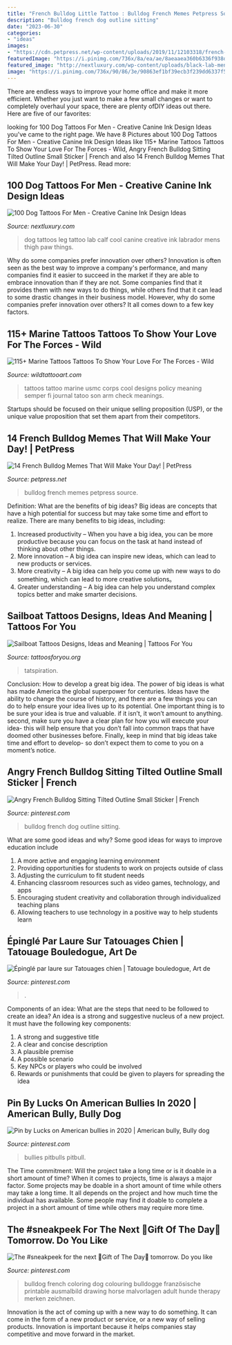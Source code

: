 ```yaml
---
title: "French Bulldog Little Tattoo : Bulldog French Memes Petpress Source"
description: "Bulldog french dog outline sitting"
date: "2023-06-30"
categories:
- "ideas"
images:
- "https://cdn.petpress.net/wp-content/uploads/2019/11/12103318/french-bulldog-6-9.jpg"
featuredImage: "https://i.pinimg.com/736x/8a/ea/ae/8aeaaea360b6336f938defc3daebd702.jpg"
featured_image: "http://nextluxury.com/wp-content/uploads/black-lab-mens-dog-tattoo-on-leg-calf-.jpg"
image: "https://i.pinimg.com/736x/90/86/3e/90863ef1bf39ecb3f239dd6337f5c54f.jpg"
---
```



There are endless ways to improve your home office and make it more efficient. Whether you just want to make a few small changes or want to completely overhaul your space, there are plenty ofDIY ideas out there. Here are five of our favorites: 

	

		
looking for 100 Dog Tattoos For Men - Creative Canine Ink Design Ideas you've came to the right page. We have 8 Pictures about 100 Dog Tattoos For Men - Creative Canine Ink Design Ideas like 115+ Marine Tattoos Tattoos To Show Your Love For The Forces - Wild, Angry French Bulldog Sitting Tilted Outline Small Sticker | French and also 14 French Bulldog Memes That Will Make Your Day! | PetPress. Read more:
		
    
## 100 Dog Tattoos For Men - Creative Canine Ink Design Ideas

<img loading=lazy src="http://nextluxury.com/wp-content/uploads/black-lab-mens-dog-tattoo-on-leg-calf-.jpg" onerror="this.onerror=null;this.src='https://tse1.mm.bing.net/th?id=OIP.FR1Ucce6O6Yxo89mNe_G0QHaHa&amp;pid=15.1';" alt="100 Dog Tattoos For Men - Creative Canine Ink Design Ideas">

_Source: nextluxury.com_

>dog tattoos leg tattoo lab calf cool canine creative ink labrador mens thigh paw things. 

	

Why do some companies prefer innovation over others?
Innovation is often seen as the best way to improve a company's performance, and many companies find it easier to succeed in the market if they are able to embrace innovation than if they are not. Some companies find that it provides them with new ways to do things, while others find that it can lead to some drastic changes in their business model. However, why do some companies prefer innovation over others? It all comes down to a few key factors.

    
## 115+ Marine Tattoos Tattoos To Show Your Love For The Forces - Wild

<img loading=lazy src="https://www.wildtattooart.com/wp-content/uploads/2020/04/marine-tattoos-27.jpg" onerror="this.onerror=null;this.src='https://tse3.mm.bing.net/th?id=OIP.MsiOs0n9pDPqrf2W5Ykk4gHaHa&amp;pid=15.1';" alt="115+ Marine Tattoos Tattoos To Show Your Love For The Forces - Wild">

_Source: wildtattooart.com_

>tattoos tattoo marine usmc corps cool designs policy meaning semper fi journal tatoo son arm check meanings. 

	

Startups should be focused on their unique selling proposition (USP), or the unique value proposition that set them apart from their competitors.

    
## 14 French Bulldog Memes That Will Make Your Day! | PetPress

<img loading=lazy src="https://cdn.petpress.net/wp-content/uploads/2019/11/12103318/french-bulldog-6-9.jpg" onerror="this.onerror=null;this.src='https://tse1.mm.bing.net/th?id=OIP.g7V_u8-JmwAW-7PONbOBwwHaGb&amp;pid=15.1';" alt="14 French Bulldog Memes That Will Make Your Day! | PetPress">

_Source: petpress.net_

>bulldog french memes petpress source. 

	

Definition: What are the benefits of big ideas?
Big ideas are concepts that have a high potential for success but may take some time and effort to realize. There are many benefits to big ideas, including: 
1. Increased productivity – When you have a big idea, you can be more productive because you can focus on the task at hand instead of thinking about other things. 
2. More innovation – A big idea can inspire new ideas, which can lead to new products or services. 
3. More creativity – A big idea can help you come up with new ways to do something, which can lead to more creative solutions。 
4. Greater understanding – A big idea can help you understand complex topics better and make smarter decisions.

    
## Sailboat Tattoos Designs, Ideas And Meaning | Tattoos For You

<img loading=lazy src="https://www.tattoosforyou.org/wp-content/uploads/2016/03/Traditional-Sailboat-Tattoo.jpg" onerror="this.onerror=null;this.src='https://tse1.mm.bing.net/th?id=OIP.fCKCDWF0Ll5qYwWgsDsVqAHaHZ&amp;pid=15.1';" alt="Sailboat Tattoos Designs, Ideas and Meaning | Tattoos For You">

_Source: tattoosforyou.org_

>tatspiration. 

	

Conclusion: How to develop a great big idea.
The power of big ideas is what has made America the global superpower for centuries. Ideas have the ability to change the course of history, and there are a few things you can do to help ensure your idea lives up to its potential.
One important thing is to be sure your idea is true and valuable. if it isn’t, it won’t amount to anything. second, make sure you have a clear plan for how you will execute your idea- this will help ensure that you don’t fall into common traps that have doomed other businesses before. Finally, keep in mind that big ideas take time and effort to develop- so don’t expect them to come to you on a moment’s notice.

    
## Angry French Bulldog Sitting Tilted Outline Small Sticker | French

<img loading=lazy src="https://i.pinimg.com/736x/90/86/3e/90863ef1bf39ecb3f239dd6337f5c54f.jpg" onerror="this.onerror=null;this.src='https://tse1.mm.bing.net/th?id=OIP.F4E_Xnz4vbSIbCbuaVzMmAHaHa&amp;pid=15.1';" alt="Angry French Bulldog Sitting Tilted Outline Small Sticker | French">

_Source: pinterest.com_

>bulldog french dog outline sitting. 

	

What are some good ideas and why?
Some good ideas for ways to improve education include 
1. A more active and engaging learning environment 
2. Providing opportunities for students to work on projects outside of class 
3. Adjusting the curriculum to fit student needs 
4. Enhancing classroom resources such as video games, technology, and apps 
5. Encouraging student creativity and collaboration through individualized teaching plans 
6. Allowing teachers to use technology in a positive way to help students learn 

    
## Épinglé Par Laure Sur Tatouages Chien | Tatouage Bouledogue, Art De

<img loading=lazy src="https://i.pinimg.com/736x/4d/5b/02/4d5b02f02d728f564069d18ae8248c8c.jpg" onerror="this.onerror=null;this.src='https://tse2.mm.bing.net/th?id=OIP.GIcCJM5WIZdG121FeThXyQHaHn&amp;pid=15.1';" alt="Épinglé par laure sur Tatouages chien | Tatouage bouledogue, Art de">

_Source: pinterest.com_

>. 

	

Components of an idea: What are the steps that need to be followed to create an idea?
An idea is a strong and suggestive nucleus of a new project. It must have the following key components:
1. A strong and suggestive title 
2. A clear and concise description 
3. A plausible premise 
4. A possible scenario 
5. Key NPCs or players who could be involved 
6. Rewards or punishments that could be given to players for spreading the idea 

    
## Pin By Lucks On American Bullies In 2020 | American Bully, Bully Dog

<img loading=lazy src="https://i.pinimg.com/736x/8a/ea/ae/8aeaaea360b6336f938defc3daebd702.jpg" onerror="this.onerror=null;this.src='https://tse2.mm.bing.net/th?id=OIP.lv2Zd4iJ1opl7XOeTpvjkgHaIN&amp;pid=15.1';" alt="Pin by Lucks on American bullies in 2020 | American bully, Bully dog">

_Source: pinterest.com_

>bullies pitbulls pitbull. 

	

The Time commitment: Will the project take a long time or is it doable in a short amount of time?
When it comes to projects, time is always a major factor. Some projects may be doable in a short amount of time while others may take a long time. It all depends on the project and how much time the individual has available. Some people may find it doable to complete a project in a short amount of time while others may require more time.

    
## The #sneakpeek For The Next 🎁Gift Of The Day🎁 Tomorrow. Do You Like

<img loading=lazy src="https://i.pinimg.com/736x/f2/65/e4/f265e487e892ef9c54f8317bb411ccab.jpg" onerror="this.onerror=null;this.src='https://tse4.mm.bing.net/th?id=OIP.ZA3PmzvIy9PzHFb41iYK8wHaHp&amp;pid=15.1';" alt="The #sneakpeek for the next 🎁Gift of The Day🎁 tomorrow. Do you like">

_Source: pinterest.com_

>bulldog french coloring dog colouring bulldogge französische printable ausmalbild drawing horse malvorlagen adult hunde therapy merken zeichnen. 

	

Innovation is the act of coming up with a new way to do something. It can come in the form of a new product or service, or a new way of selling products. Innovation is important because it helps companies stay competitive and move forward in the market.

